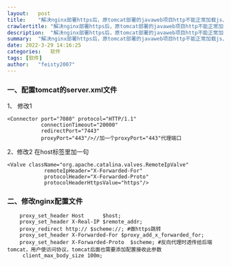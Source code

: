 ```yaml
---
layout:   post
title:    "解决nginx部署https后，原tomcat部署的javaweb项目http不能正常加载js、css资源问题"
crawlertitle: "解决nginx部署https后，原tomcat部署的javaweb项目http不能正常加载js、css资源问题"
description:  "解决nginx部署https后，原tomcat部署的javaweb项目http不能正常加载js、css资源问题"
summary:  "解决nginx部署https后，原tomcat部署的javaweb项目http不能正常加载js、css资源问题"
date: 2022-3-29 14:16:25
categories:   软件
tags: [软件]
author:   "feisty2007"
---
```



### 一、配置tomcat的server.xml文件

1、 修改1

	<Connector port="7080" protocol="HTTP/1.1"
               connectionTimeout="20000"
               redirectPort="7443" 
			   proxyPort="443"/>//加一个proxyPort="443"代理端口

2、修改2
在host标签里加一句

	<Valve className="org.apache.catalina.valves.RemoteIpValve"  
				remoteIpHeader="X-Forwarded-For"  
				protocolHeader="X-Forwarded-Proto"  
				protocolHeaderHttpsValue="https"/>

### 二、修改nginx配置文件

		proxy_set_header Host      $host;
        proxy_set_header X-Real-IP $remote_addr;
        proxy_redirect http:// $scheme://; #做https跳转
        proxy_set_header X-Forwarded-For $proxy_add_x_forwarded_for;
	    proxy_set_header X-Forwarded-Proto  $scheme; #反向代理时透传给后端tomcat，用户使访问协议，tomcat后面也需要添加配置接收此参数
         client_max_body_size 100m;




